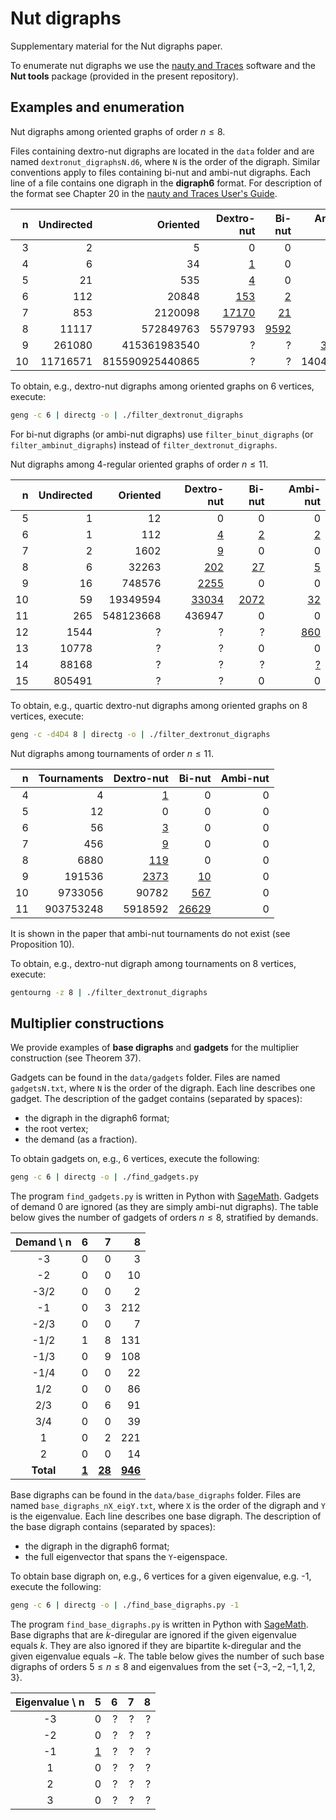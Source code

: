 # Nut digraphs

Supplementary material for the Nut digraphs paper.

To enumerate nut digraphs we use the [nauty and Traces](https://pallini.di.uniroma1.it/) software and the **Nut tools** package (provided in the present repository).

## Examples and enumeration

Nut digraphs among oriented graphs of order $n \leq 8$.

Files containing dextro-nut digraphs are located in the `data` folder and are named `dextronut_digraphsN.d6`, where `N` is the
order of the digraph. Similar conventions apply to files containing bi-nut and ambi-nut digraphs. Each line of a file contains one
digraph in the **digraph6** format. For description of the format see Chapter 20 in the
[nauty and Traces User's Guide](https://pallini.di.uniroma1.it/Guide.htmlhttps://pallini.di.uniroma1.it/Guide.html).

| n  | Undirected | Oriented        | Dextro-nut                           | Bi-nut                          | Ambi-nut                          |
| -: | ---------: | --------------: | -----------------------------------: | ------------------------------: | --------------------------------: |
| 3  | 2          | 5               | 0                                    | 0                               | 0                                 |
| 4  | 6          | 34              | [1](data/dextronut_digraphs4.d6)     | 0                               | 0                                 |
| 5  | 21         | 535             | [4](data/dextronut_digraphs5.d6)     | 0                               | 0                                 |
| 6  | 112        | 20848           | [153](data/dextronut_digraphs6.d6)   | [2](data/binut_digraphs6.d6)    | [2](data/ambinut_digraphs6.d6)    |
| 7  | 853        | 2120098         | [17170](data/dextronut_digraphs7.d6) | [21](data/binut_digraphs7.d6)   | [1](data/ambinut_digraphs7.d6)    |
| 8  | 11117      | 572849763       | 5579793                              | [9592](data/binut_digraphs8.d6) | [104](data/ambinut_digraphs8.d6)  |
| 9  | 261080     | 415361983540    | ?                                    | ?                               | [3371](data/ambinut_digraphs9.d6) |
| 10 | 11716571   | 815590925440865 | ?                                    | ?                               | 1404682                           |

To obtain, e.g., dextro-nut digraphs among oriented graphs on 6 vertices, execute:

```bash
geng -c 6 | directg -o | ./filter_dextronut_digraphs
```

For bi-nut digraphs (or ambi-nut digraphs) use `filter_binut_digraphs` (or `filter_ambinut_digraphs`) instead of `filter_dextronut_digraphs`.

Nut digraphs among 4-regular oriented graphs of order $n \leq 11$.

| n   | Undirected | Oriented  | Dextro-nut                                    | Bi-nut                                   | Ambi-nut                                  |
| --: | ---------: | --------: | --------------------------------------------: | ---------------------------------------: | ----------------------------------------: |
| 5   | 1          | 12        | 0                                             | 0                                        | 0                                         |
| 6   | 1          | 112       | [4](data/quartic_dextronut_digraphs6.d6)      | [2](data/quartic_binut_digraphs6.d6)     | [2](data/quartic_ambinut_digraphs6.d6)    |
| 7   | 2          | 1602      | [9](data/quartic_dextronut_digraphs7.d6)      | 0                                        | 0                                         |
| 8   | 6          | 32263     | [202](data/quartic_dextronut_digraphs8.d6)    | [27](data/quartic_binut_digraphs8.d6)    | [5](data/quartic_ambinut_digraphs8.d6)    |
| 9   | 16         | 748576    | [2255](data/quartic_dextronut_digraphs9.d6)   | 0                                        | 0                                         |
| 10  | 59         | 19349594  | [33034](data/quartic_dextronut_digraphs10.d6) | [2072](data/quartic_binut_digraphs10.d6) | [32](data/quartic_ambinut_digraphs10.d6)  |
| 11  | 265        | 548123668 | 436947                                        | 0                                        | 0                                         |
| 12  | 1544       | ?         | ?                                             | ?                                        | [860](data/quartic_ambinut_digraphs12.d6) |
| 13  | 10778      | ?         | ?                                             | 0                                        | 0                                         |
| 14  | 88168      | ?         | ?                                             | ?                                        | [?](data/quartic_ambinut_digraphs14.d6)   |
| 15  | 805491     | ?         | ?                                             | 0                                        | 0                                         |

To obtain, e.g., quartic dextro-nut digraphs among oriented graphs on 8 vertices, execute:

```bash
geng -c -d4D4 8 | directg -o | ./filter_dextronut_digraphs
```

Nut digraphs among tournaments of order $n \leq 11$.

| n  | Tournaments  | Dextro-nut                             | Bi-nut                               | Ambi-nut |
| -: | -----------: | -------------------------------------: | -----------------------------------: | -------: |
| 4  | 4            | [1](data/dextronut_tournaments4.d6)    | 0                                    | 0        |
| 5  | 12           | 0                                      | 0                                    | 0        |
| 6  | 56           | [3](data/dextronut_tournaments6.d6)    | 0                                    | 0        |
| 7  | 456          | [9](data/dextronut_tournaments7.d6)    | 0                                    | 0        |
| 8  | 6880         | [119](data/dextronut_tournaments8.d6)  | 0                                    | 0        |
| 9  | 191536       | [2373](data/dextronut_tournaments9.d6) | [10](data/binut_tournaments9.d6)     | 0        |
| 10 | 9733056      | 90782                                  | [567](data/binut_tournaments10.d6)   | 0        |
| 11 | 903753248    | 5918592                                | [26629](data/binut_tournaments11.d6) | 0        |

It is shown in the paper that ambi-nut tournaments do not exist (see Proposition 10).

To obtain, e.g., dextro-nut digraph among tournaments on 8 vertices, execute:

```bash
gentourng -z 8 | ./filter_dextronut_digraphs
```

## Multiplier constructions

We provide examples of **base digraphs** and **gadgets** for the multiplier construction (see Theorem 37).

Gadgets can be found in the `data/gadgets` folder. Files are named `gadgetsN.txt`, where `N` is the
order of the digraph. Each line describes one gadget. The description of the gadget contains (separated by spaces):

 * the digraph in the digraph6 format;
 * the root vertex;
 * the demand (as a fraction).

To obtain gadgets on, e.g., 6 vertices, execute the following:

```bash
geng -c 6 | directg -o | ./find_gadgets.py
```

The program `find_gadgets.py` is written in Python with [SageMath](https://www.sagemath.org/). Gadgets of demand
0 are ignored (as they are simply ambi-nut digraphs). The table below gives the number of gadgets of orders 
$n \leq 8$, stratified by demands.

| Demand \ n  | 6     | 7      |  8      |
| :---------: | ----: | -----: | ------: |
| -3          | 0     | 0      | 3       |
| -2          | 0     | 0      | 10      |
| -3/2        | 0     | 0      | 2       |
| -1          | 0     | 3      | 212     |
| -2/3        | 0     | 0      | 7       |
| -1/2        | 1     | 8      | 131     |
| -1/3        | 0     | 9      | 108     |
| -1/4        | 0     | 0      | 22      |
| 1/2         | 0     | 0      | 86      |
| 2/3         | 0     | 6      | 91      | 
| 3/4         | 0     | 0      | 39      |
| 1           | 0     | 2      | 221     |
| 2           | 0     | 0      | 14      |
| **Total**   | [**1**](data/gadgets/gadgets6.txt) | [**28**](data/gadgets/gadgets7.txt) | [**946**](data/gadgets/gadgets8.txt) |

Base digraphs can be found in the `data/base_digraphs` folder. Files are named `base_digraphs_nX_eigY.txt`, where `X` is the
order of the digraph and `Y` is the eigenvalue. Each line describes one base digraph. The description of the base digraph contains
(separated by spaces):

 * the digraph in the digraph6 format;
 * the full eigenvector that spans the `Y`-eigenspace.

To obtain base digraph on, e.g., 6 vertices for a given eigenvalue, e.g. -1, execute the following:

```bash
geng -c 6 | directg -o | ./find_base_digraphs.py -1
```
The program `find_base_digraphs.py` is written in Python with [SageMath](https://www.sagemath.org/). Base digraphs that
are $k$-diregular are ignored if the given eigenvalue equals $k$. They are also ignored if they are bipartite k-diregular and
the given eigenvalue equals $-k$. The table below gives the number of such base digraphs of orders $5 \leq n \leq 8$ and
eigenvalues from the set $\{-3, -2, -1, 1, 2, 3\}$.

| Eigenvalue \ n | 5   | 6     | 7     |  8      |
| :------------: | --: | ----: | ----: | ------: |
| -3             | 0   | ?     | ?     | ?       |
| -2             | 0   | ?     | ?     | ?       |
| -1             | [1](data/base_digraphs/base_digraphs_n5_eig-1.txt)   | ?      | ?     | ?       |
| 1              | 0   | ?     | ?     | ?       |
| 2              | 0   | ?     | ?     | ?       |
| 3              | 0   | ?     | ?     | ?       |

